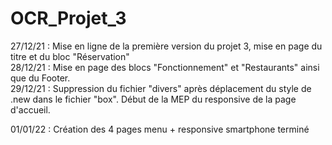 # OCR_Projet_3

27/12/21 : Mise en ligne de la première version du projet 3, mise en page du titre et du bloc "Réservation"  
28/12/21 : Mise en page des blocs "Fonctionnement" et "Restaurants" ainsi que du Footer.  
29/12/21 : Suppression du fichier "divers" après déplacement du style de .new dans le fichier "box". Début de la MEP du responsive de la page d'accueil.  
  
01/01/22 : Création des 4 pages menu + responsive smartphone terminé 

